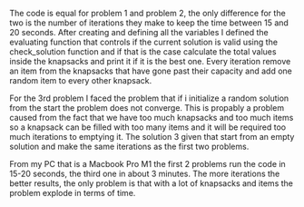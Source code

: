 The code is equal for problem 1 and problem 2, the only difference for the two is the number of iterations they make to keep the time between 15 and 20 seconds. 
After creating and defining all the variables I defined the evaluating function that controls if the current solution is valid using the check_solution function and if that is the case calculate the total values inside the knapsacks and print it if it is the best one.
Every iteration remove an item from the knapsacks that have gone past their capacity and add one random item to every other knapsack.

For the 3rd problem I faced the problem that if i initialize a random solution from the start the problem does not converge. This is propably a problem caused from the fact that we have too much knapsacks and too much items so a knapsack can be filled with too many items and it will be required too much iterations to emptying it. The solution 3 given that start from an empty solution and make the same iterations as the first two problems.

From my PC that is a Macbook Pro M1 the first 2 problems run the code in 15-20 seconds, the third one in about 3 minutes. The more iterations the better results, the only problem is that with a lot of knapsacks and items the problem explode in terms of time.
